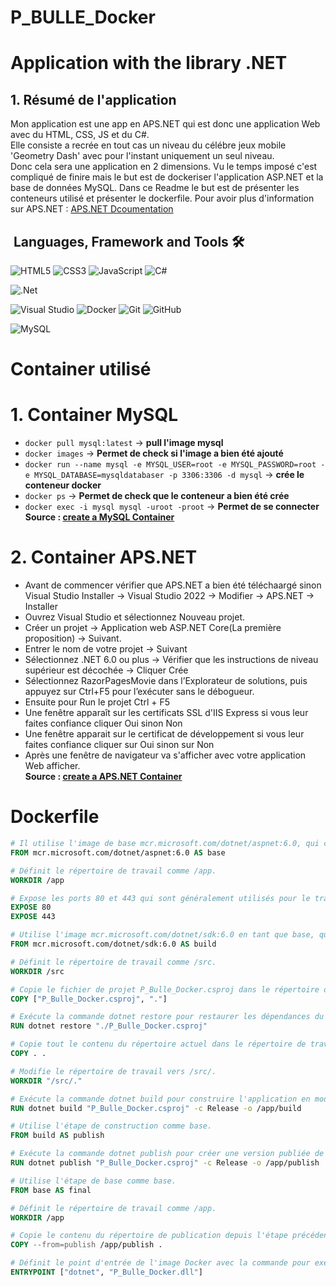 # P_BULLE_Docker
Application with the library .NET
======
## 1. Résumé de l'application
Mon application est une app en APS.NET qui est donc une application Web avec du HTML, CSS, JS et du C#.  
Elle consiste a recrée en tout cas un niveau du célébre jeux mobile 'Geometry Dash' avec pour l'instant uniquement un seul niveau.  
Donc cela sera une application en 2 dimensions. 
Vu le temps imposé c'est compliqué de finire mais le but est de dockeriser l'application ASP.NET et la base de données MySQL.
Dans ce Readme le but est de présenter les conteneurs utilisé et présenter le dockerfile.
Pour avoir plus d'information sur APS.NET : [APS.NET Dcoumentation](https://dotnet.microsoft.com/en-us/apps/aspnet)

&nbsp;Languages, Framework and Tools 🛠
------
![HTML5](https://img.shields.io/badge/html5-%23E34F26.svg?&style=for-the-badge&logo=html5&logoColor=white)
![CSS3](https://img.shields.io/badge/css3-%231572B6.svg?&style=for-the-badge&logo=css3&logoColor=white)
![JavaScript](https://img.shields.io/badge/javascript-%23F7DF1E.svg?&style=for-the-badge&logo=javascript&logoColor=black)
![C#](https://img.shields.io/badge/c%23-%23239120.svg?style=for-the-badge&logo=csharp&logoColor=white)

![.Net](https://img.shields.io/badge/.NET-5C2D91?style=for-the-badge&logo=.net&logoColor=white)

![Visual Studio](https://img.shields.io/badge/Visual%20Studio-5C2D91.svg?style=for-the-badge&logo=visual-studio&logoColor=white)
![Docker](https://img.shields.io/badge/docker-%230db7ed.svg?style=for-the-badge&logo=docker&logoColor=white)
![Git](https://img.shields.io/badge/git-%23F05033.svg?style=for-the-badge&logo=git&logoColor=white)
![GitHub](https://img.shields.io/badge/github-%23121011.svg?style=for-the-badge&logo=github&logoColor=white)

![MySQL](https://img.shields.io/badge/mysql-%2300f.svg?style=for-the-badge&logo=mysql&logoColor=white)
        
Container utilisé
======
# 1. Container MySQL
* `docker pull mysql:latest` -> **pull l'image mysql**  
* `docker images` -> **Permet de check si l'image a bien été ajouté**  
* `docker run --name mysql -e MYSQL_USER=root -e MYSQL_PASSWORD=root -e MYSQL_DATABASE=mysqldatabaser -p 3306:3306 -d mysql` -> **crée le conteneur docker**   
* `docker ps` -> **Permet de check que le conteneur a bien été crée**
* `docker exec -i mysql mysql -uroot -proot` -> **Permet de se connecter**  
**Source : [create a MySQL Container](https://www.devgi.com/2018/11/install-mysql-docker-windows.html)**  
# 2. Container APS.NET
* Avant de commencer vérifier que APS.NET a bien été téléchaargé sinon Visual Studio Installer -> Visual Studio 2022 -> Modifier -> APS.NET -> Installer
* Ouvrez Visual Studio et sélectionnez Nouveau projet.
* Créer un projet -> Application web ASP.NET Core(La première proposition) -> Suivant.
* Entrer le nom de votre projet -> Suivant
* Sélectionnez .NET 6.0 ou plus -> Vérifier que les instructions de niveau supérieur est décochée -> Cliquer Crée
* Sélectionnez RazorPagesMovie dans l’Explorateur de solutions, puis appuyez sur Ctrl+F5 pour l’exécuter sans le débogueur.
* Ensuite pour Run le projet Ctrl + F5
* Une fenêtre apparaît sur les certificats SSL d'IIS Express si vous leur faites confiance cliquer Oui sinon Non
* Une fenêtre apparait sur le certificat de développement si vous leur faites confiance cliquer sur Oui sinon sur Non
* Après une fenêtre de navigateur va s'afficher avec votre application Web afficher.  
**Source : [create a APS.NET Container](https://learn.microsoft.com/fr-fr/aspnet/core/tutorials/razor-pages/razor-pages-start?view=aspnetcore-8.0&tabs=visual-studio)**

Dockerfile
======
```dockerfile
# Il utilise l'image de base mcr.microsoft.com/dotnet/aspnet:6.0, qui contient l'environnement d'exécution ASP.NET Core.
FROM mcr.microsoft.com/dotnet/aspnet:6.0 AS base

# Définit le répertoire de travail comme /app.
WORKDIR /app

# Expose les ports 80 et 443 qui sont généralement utilisés pour le trafic HTTP et HTTPS.
EXPOSE 80
EXPOSE 443

# Utilise l'image mcr.microsoft.com/dotnet/sdk:6.0 en tant que base, qui contient l'environnement de développement .NET Core.
FROM mcr.microsoft.com/dotnet/sdk:6.0 AS build

# Définit le répertoire de travail comme /src.
WORKDIR /src

# Copie le fichier de projet P_Bulle_Docker.csproj dans le répertoire de travail.
COPY ["P_Bulle_Docker.csproj", "."]

# Exécute la commande dotnet restore pour restaurer les dépendances du projet.
RUN dotnet restore "./P_Bulle_Docker.csproj"

# Copie tout le contenu du répertoire actuel dans le répertoire de travail.
COPY . .

# Modifie le répertoire de travail vers /src/.
WORKDIR "/src/."

# Exécute la commande dotnet build pour construire l'application en mode Release et la place dans le répertoire /app/build.
RUN dotnet build "P_Bulle_Docker.csproj" -c Release -o /app/build

# Utilise l'étape de construction comme base.
FROM build AS publish

# Exécute la commande dotnet publish pour créer une version publiée de l'application dans le répertoire /app/publish.
RUN dotnet publish "P_Bulle_Docker.csproj" -c Release -o /app/publish

# Utilise l'étape de base comme base.
FROM base AS final

# Définit le répertoire de travail comme /app.
WORKDIR /app

# Copie le contenu du répertoire de publication depuis l'étape précédente.
COPY --from=publish /app/publish .

# Définit le point d'entrée de l'image Docker avec la commande pour exécuter l'application ASP.NET Core.
ENTRYPOINT ["dotnet", "P_Bulle_Docker.dll"]
```
